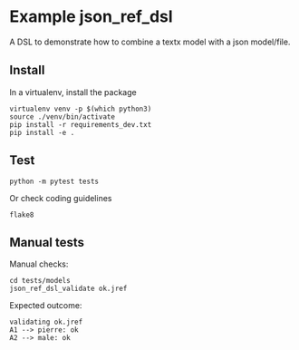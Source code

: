 # Example json_ref_dsl

A DSL to demonstrate how to combine a textx model with a json model/file.


## Install

In a virtualenv, install the package

	virtualenv venv -p $(which python3)
	source ./venv/bin/activate
	pip install -r requirements_dev.txt
	pip install -e .


## Test

	python -m pytest tests

Or check coding guidelines

	flake8

## Manual tests

Manual checks:

	cd tests/models
	json_ref_dsl_validate ok.jref 

Expected outcome:

	validating ok.jref
	A1 --> pierre: ok
	A2 --> male: ok

